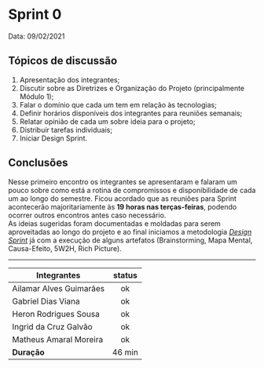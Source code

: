 # Sprint 0

Data: 09/02/2021

## Tópicos de discussão

   1. Apresentação dos integrantes;
   2. Discutir sobre as Diretrizes e Organização do Projeto (principalmente Módulo 1);
   3. Falar o domínio que cada um tem em relação às tecnologias;
   4. Definir horários disponíveis dos integrantes para reuniões semanais;
   5. Relatar opinião de cada um sobre ideia para o projeto;
   6. Distribuir tarefas individuais;
   7. Iniciar Design Sprint.


## Conclusões

Nesse primeiro encontro os integrantes se apresentaram e falaram um pouco sobre como está a rotina de compromissos e disponibilidade de cada um ao longo do semestre. Ficou acordado que as reuniões para Sprint acontecerão majoritariamente às **19 horas nas terças-feiras**, podendo ocorrer outros encontros antes caso necessário. <br> 
As ideias sugeridas foram documentadas e moldadas para serem aproveitadas ao longo do projeto e ao final iniciamos a metodologia [*Design Sprint*](Unb\2020.2_G6\docs\pages\base\designsprint.md) já com a execução de alguns artefatos (Brainstorming, Mapa Mental, Causa-Efeito, 5W2H, Rich Picture).

---

| Integrantes                  | status |
| ---------------------------- | :----: |
| Ailamar Alves Guimarães        | ok |
| Gabriel Dias Viana             | ok |
| Heron Rodrigues Sousa          | ok |
| Ingrid da Cruz Galvão          | ok |
| Matheus Amaral Moreira         | ok |
| **Duração**                  | 46 min |
